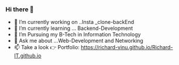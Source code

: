 ### Hi there 👋


- 🔭 I’m currently working on ..Insta _clone-backEnd
- 🌱 I’m currently learning ... Backend-Development
- 🤔 I’m Pursuing my B-Tech in Information Technology
- 💬 Ask me about ...Web-Development and Networking
- 📫 Take a look 👉 Portfolio: https://richard-vinu.github.io/Richard-IT.github.io
